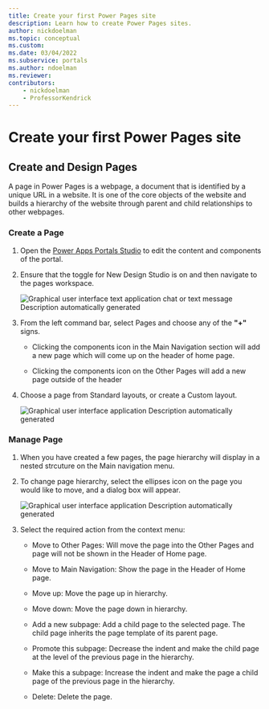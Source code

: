 ```yaml
---
title: Create your first Power Pages site
description: Learn how to create Power Pages sites.
author: nickdoelman
ms.topic: conceptual
ms.custom: 
ms.date: 03/04/2022
ms.subservice: portals
ms.author: ndoelman 
ms.reviewer: 
contributors:
    - nickdoelman
    - ProfessorKendrick
---
```


# Create your first Power Pages site

## Create and Design Pages 

A page in Power Pages is a webpage, a document that is identified by a unique URL in a website. It is one of the core objects of the website and builds a hierarchy of the website through parent and child relationships to other webpages.

### Create a Page

1. Open the [Power Apps Portals Studio](https://docs.microsoft.com/en-us/powerapps/maker/portals/portal-designer-anatomy) to edit the content and components of the portal.

1. Ensure that the toggle for New Design Studio is on and then navigate to the pages workspace.  

    ![Graphical user interface  text  application  chat or text message Description automatically generated](media/image1.png)

1. From the left command bar, select Pages and choose any of the **"+"** signs.

    - Clicking the components icon in the Main Navigation section will add a new page which will come up on the header of home page.

    - Clicking the components icon on the Other Pages will add a new page outside of the header

1. Choose a page from Standard layouts, or create a Custom layout.

    ![Graphical user interface  application Description automatically generated](media/image4.png)

### Manage Page

1. When you have created a few pages, the page hierarchy will display in a nested strcuture on the Main navigation menu.

1. To change page hierarchy, select the ellipses icon on the page you would like to move, and a dialog box will appear.  

    ![Graphical user interface  application Description automatically generated](media/image6.png)

1. Select the required action from the context menu:

    - Move to Other Pages: Will move the page into the Other Pages and page will not be shown in the Header of Home page.

    - Move to Main Navigation: Show the page in the Header of Home page.

    - Move up: Move the page up in hierarchy.

    - Move down: Move the page down in hierarchy.

    - Add a new subpage: Add a child page to the selected page. The child page inherits the page template of its parent page.

    - Promote this subpage: Decrease the indent and make the child page at the level of the previous page in the hierarchy.

    - Make this a subpage: Increase the indent and make the page a child page of the previous page in the hierarchy.

    - Delete: Delete the page.

